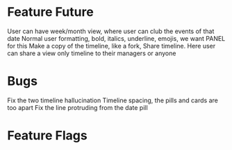 # Feature Future
User can have week/month view, where user can club the events of that date
Normal user formatting, bold, italics, underline, emojis, we want PANEL for this
Make a copy of the timeline, like a fork, 
Share timeline. Here user can share a view only timeline to their managers or anyone


# Bugs
Fix the two timeline hallucination
Timeline spacing, the pills and cards are too apart
Fix the line protruding from the date pill



# Feature Flags